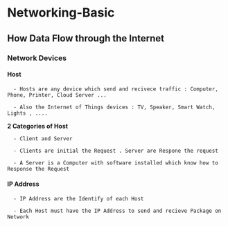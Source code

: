 # Networking-Basic

## How Data Flow through the Internet 

### Network Devices

#### Host 

```
  - Hosts are any device which send and recivece traffic : Computer, Phone, Printer, Cloud Server ...

  - Also the Internet of Things devices : TV, Speaker, Smart Watch, Lights , ....
```

**2 Categories of Host**

```
  - Client and Server

  - Clients are initial the Request . Server are Respone the request

  - A Server is a Computer with software installed which know how to Response the Request 
```

#### IP Address 

```
  - IP Address are the Identify of each Host

  - Each Host must have the IP Address to send and recieve Package on Network 
```
